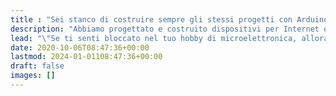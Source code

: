 ```yaml
---
title : "Sei stanco di costruire sempre gli stessi progetti con Arduino? Vuoi imparare nuove tecniche e conoscenze? "
description: "Abbiamo progettato e costruito dispositivi per Internet of Things dall'esordio di Arduino. Inizia il tuo progetto con le idee giuste e fai funzionare il tuo hardware con il nostro software free."
lead: "\"Se ti senti bloccato nel tuo hobby di microelettronica, allora sei nel posto giusto. I nostri corsi online di <span style=\"font-weight: bold;\" class=\"\">ESP32</span>, di <span style=\"font-weight: bold;\" class=\"\">Arduino</span> e la nostra piattaforma <span style=\"font-weight: bold;\" class=\"\">AI Kaspian</span> ti aiuteranno a fare un salto di qualità nel tuo hobby o nella tua professione.\""
date: 2020-10-06T08:47:36+00:00
lastmod: 2024-01-01108:47:36+00:00
draft: false
images: []
---
```

